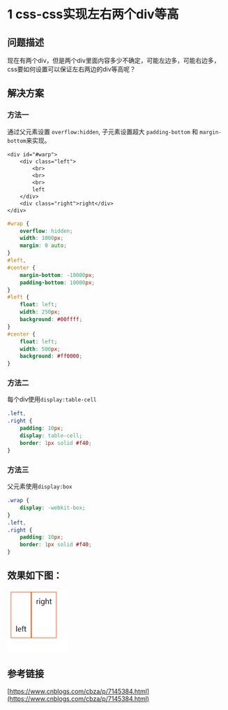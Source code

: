 # 1 css-css实现左右两个div等高

## 问题描述

现在有两个div，但是两个div里面内容多少不确定，可能左边多，可能右边多，css要如何设置可以保证左右两边的div等高呢？

## 解决方案

### 方法一

通过父元素设置 `overflow:hidden`, 子元素设置超大 `padding-bottom` 和 `margin-bottom`来实现。

```markup
<div id="#warp">
    <div class="left">
        <br>
        <br>
        <br>
        left
    </div>
    <div class="right">right</div>
</div>
```

```css
#wrap {
    overflow: hidden;
    width: 1000px;
    margin: 0 auto;
}
#left,
#center {
    margin-bottom: -10000px;
    padding-bottom: 10000px;
}
#left {
    float: left;
    width: 250px;
    background: #00ffff;
}
#center {
    float: left;
    width: 500px;
    background: #ff0000;
}
```

### 方法二

每个div使用`display:table-cell`

```css
.left,
.right {
    padding: 10px;
    display: table-cell;
    border: 1px solid #f40;
}
```

### 方法三

父元素使用`display:box`

```css
.wrap {
    display: -webkit-box;
}
.left,
.right {
    padding: 10px;
    border: 1px solid #f40;
}
```

## 效果如下图：

![](https://raw.githubusercontent.com/Daotin/pic/master/img/20190813113155.png)

## 参考链接

[https://www.cnblogs.com/cbza/p/7145384.html](https://www.cnblogs.com/cbza/p/7145384.html)

